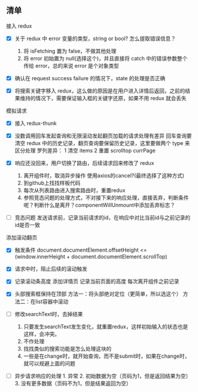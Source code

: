 ## 清单

接入 redux

- [x] 关于 redux 中 error 变量的类型，string or bool? 怎么提取错误信息？
  1. 将 isFetching 置为 false，不做其他处理
  2. 将 error 初始置为 null(选择这个)，并且直接将 catch 中的错误参数整个传给 error，总的来说 error 是个对象类型

- [x] 确认在 request success failure 的情况下，state 的处理是否正确
- [x] 将搜索关键字移入 redux，这么做的原因是在用户进入详情后返回，之前的结果维持的情况下，需要保证输入框的关键字还原，如果不用 redux 就会丢失

模拟请求

- [x] 接入 redux-thunk
- [x] 没数调用回车发起查询和无限滚动发起翻页加载的请求处理有差异
      回车查询要清空 redux 中的历史记录，翻页查询要保留历史记录，这里要做两个 type 来区分处理
      罗列差异：
      1 清空 items
      2 重置 scrolltop currPage

- [x] 响应还没回来，用户切换了路由，后续请求回来修改了 redux
    1. 离开组件时，取消异步操作 使用axios的cancel?(最终选择了这种方式)
    2. 到github上找找样板代码
    3. 每次从列表路由进入搜索路由时，重置redux
    4. 参照竞态问题的处理方式，不对接下来的响应处理，直接丢弃，判断条件呢？判断什么是离开？componentWillUnmount中添加丢弃标志？

- [ ] 竞态问题
    发送请求前，记录当前请求的id，在响应中对比当前id与之前记录的id是否一致

添加滚动翻页

- [x] 触发条件
    document.documentElement.offsetHeight <= (window.innerHeight + document.documentElement.scrollTop)

- [x] 请求中时，阻止后续的滚动触发

- [x] 记录滚动条高度
    添加详情页
    记录当前页面的高度 每次离开组件之前记录

- [x] 头部搜索框保持在顶部
    方法一：将头部绝对定位（更简单，所以选这个）
    方法二：在list容器中滚动

- [ ] 修改searchText时，去掉结果
    1. 只要发生searchText发生变化，就重置redux，这样初始输入的状态也是这样，会冲突。
    2. 不作处理
    3. 找找类似的搜索功能是怎么处理这块的
    4. 一些是在change时，就开始查询，而不是submit时，如果在change时，就可以规避上面的问题

- [ ] 异步请求响应的处理
        1. 异常
        2. 初始数据为空（页码为1，但是返回结果为空）
        3. 没有更多数据（页码不为1，但是结果返回为空）